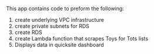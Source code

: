 This app contains code to preform the following:
1. create underlying VPC infrastructure 
2. create private subnets for RDS 
3. create RDS 
4. create Lambda function that scrapes Toys for Tots lists 
5. Displays data in quicksite dashboard 



